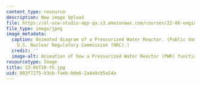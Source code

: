 ```yaml
---
content_type: resource
description: New image Upload
file: https://ol-ocw-studio-app-qa.s3.amazonaws.com/courses/22-06-engineering-of-nuclear-systems-fall-2010/883f7275b3cbfaeb0de62a4a9cb5a54a_22-06f10-th.jpg
file_type: image/jpeg
image_metadata:
  caption: Animated diagram of a Pressurized Water Reactor. (Public domain image by
    U.S. Nuclear Regulatory Commission (NRC).)
  credit: ''
  image-alt: Animation of how a Pressurized Water Reactor (PWR) functions.
resourcetype: Image
title: 22-06f10-th.jpg
uid: 883f7275-b3cb-faeb-0de6-2a4a9cb5a54a
---
```

